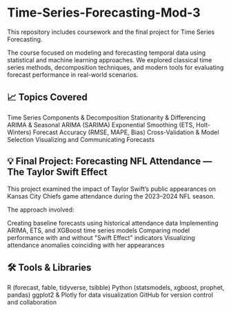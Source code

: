 # Time-Series-Forecasting-Mod-3

This repository includes coursework and the final project for Time Series Forecasting.

The course focused on modeling and forecasting temporal data using statistical and machine learning approaches. We explored classical time series methods, decomposition techniques, and modern tools for evaluating forecast performance in real-world scenarios.

## 📈 Topics Covered

Time Series Components & Decomposition
Stationarity & Differencing
ARIMA & Seasonal ARIMA (SARIMA)
Exponential Smoothing (ETS, Holt-Winters)
Forecast Accuracy (RMSE, MAPE, Bias)
Cross-Validation & Model Selection
Visualizing and Communicating Forecasts

## 💡 Final Project: Forecasting NFL Attendance — The Taylor Swift Effect

This project examined the impact of Taylor Swift’s public appearances on Kansas City Chiefs game attendance during the 2023–2024 NFL season.

The approach involved:

Creating baseline forecasts using historical attendance data
Implementing ARIMA, ETS, and XGBoost time series models
Comparing model performance with and without "Swift Effect" indicators
Visualizing attendance anomalies coinciding with her appearances

## 🛠️ Tools & Libraries

R (forecast, fable, tidyverse, tsibble)
Python (statsmodels, xgboost, prophet, pandas)
ggplot2 & Plotly for data visualization
GitHub for version control and collaboration
